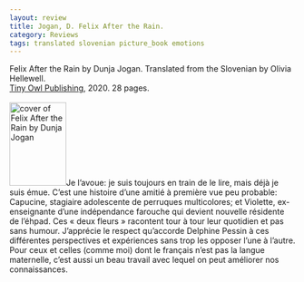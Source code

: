 ```yaml
---
layout: review
title: Jogan, D. Felix After the Rain.
category: Reviews
tags: translated slovenian picture_book emotions
---
```

<span class="title">Felix After the Rain</span> by Dunja Jogan. Translated from the Slovenian by Olivia Hellewell.<br>
<span class="publisher"><a href="https://tinyowl.co.uk/" target="_blank" title="Tiny Owl Publishing">Tiny Owl Publishing</a>, 2020. 28 pages.</span><br><br>
<span class="book1"><img src="https://tinyowl.co.uk/wp-content/uploads/2019/08/Felix-After-the-Rain-cover-600x731.jpg" width="100" height="147" alt="cover of Felix After the Rain by Dunja Jogan"></span>Je l’avoue: je suis toujours en train de le lire, mais déjà je suis émue. C’est une histoire d’une amitié à première vue peu probable: Capucine, stagiaire adolescente de perruques multicolores; et Violette, ex-enseignante d’une indépendance farouche qui devient nouvelle résidente de l’éhpad. Ces « deux fleurs » racontent tour à tour leur quotidien et pas sans humour. J’apprécie le respect qu’accorde Delphine Pessin à ces différentes perspectives et expériences sans trop les opposer l’une à l’autre. Pour ceux et celles (comme moi) dont le français n’est pas la langue maternelle, c’est aussi un beau travail avec lequel on peut améliorer nos connaissances.

